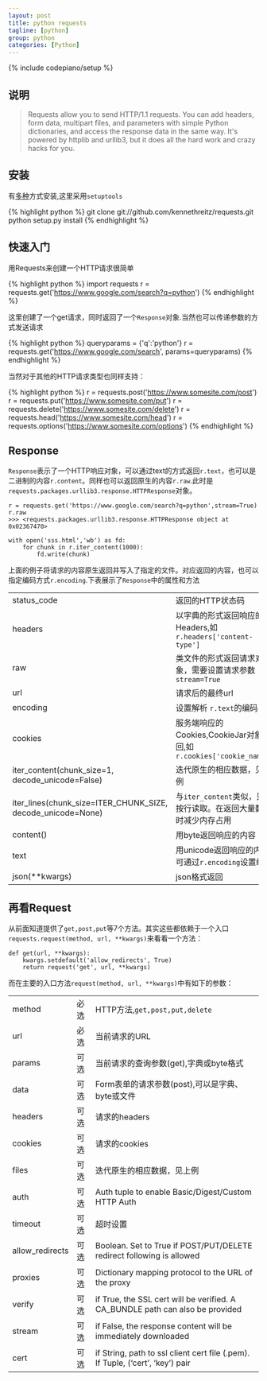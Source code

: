 ```yaml
---
layout: post
title: python requests
tagline: [python] 
group: python
categories: [Python]
---
```

{% include codepiano/setup %}

## 说明 ##

> Requests allow you to send HTTP/1.1 requests. You can add headers, form data, multipart files, and parameters with simple Python dictionaries, and access the response data in the same way. It's powered by httplib and urllib3, but it does all the hard work and crazy hacks for you.

## 安装 ##

有[多种](http://www.python-requests.org/en/latest/user/install/)方式安装,这里采用`setuptools`

{% highlight python %}
git clone git://github.com/kennethreitz/requests.git
python setup.py install
{% endhighlight %}

## 快速入门 ##

用Requests来创建一个HTTP请求很简单

{% highlight python %}
import requests
r = requests.get('https://www.google.com/search?q=python')
{% endhighlight %}

这里创建了一个get请求，同时返回了一个`Response`对象.当然也可以传递参数的方式发送请求

{% highlight python %}
queryparams = {'q':'python'}
r = requests.get('https://www.google.com/search', params=queryparams)
{% endhighlight %}

当然对于其他的HTTP请求类型也同样支持：

{% highlight python %}
r = requests.post('https://www.somesite.com/post')
r = requests.put('https://www.somesite.com/put')
r = requests.delete('https://www.somesite.com/delete')
r = requests.head('https://www.somesite.com/head')
r = requests.options('https://www.somesite.com/options')
{% endhighlight %}

## Response ##

`Response`表示了一个HTTP响应对象，可以通过text的方式返回`r.text`，也可以是二进制的内容`r.content`。同样也可以返回原生的内容`r.raw`.此时是`requests.packages.urllib3.response.HTTPResponse`对象。

	r = requests.get('https://www.google.com/search?q=python',stream=True)
	r.raw
	>>> <requests.packages.urllib3.response.HTTPResponse object at 0x02367470>
	
	with open('sss.html','wb') as fd:
		for chunk in r.iter_content(1000):
			fd.write(chunk)

上面的例子将请求的内容原生返回并写入了指定的文件。对应返回的内容，也可以指定编码方式`r.encoding`.下表展示了`Response`中的属性和方法

<table class="table table-striped table-bordered">
<tr><td>status_code</td><td>返回的HTTP状态码</td></tr>
<tr><td>headers</td><td>以字典的形式返回响应的Headers,如<code>r.headers['content-type']</code></td></tr>
<tr><td>raw</td><td>类文件的形式返回请求对象，需要设置请求参数<code>stream=True</code></td></tr>
<tr><td>url</td><td>请求后的最终url</td></tr>
<tr><td>encoding</td><td>设置解析 <code>r.text</code>的编码</td></tr>
<tr><td>cookies</td><td>服务端响应的Cookies,CookieJar对象返回,如<code>r.cookies['cookie_name']</code></td></tr>
<tr><td>iter_content(chunk_size=1, decode_unicode=False)</td><td>迭代原生的相应数据，见上例</td></tr>
<tr><td>iter_lines(chunk_size=ITER_CHUNK_SIZE, decode_unicode=None)</td><td>与<code>iter_content</code>类似，只是按行读取。在返回大量数据时减少内存占用</td></tr>
<tr><td>content()</td><td>用byte返回响应的内容</td></tr>
<tr><td>text</td><td>用unicode返回响应的内容,可通过<code>r.encoding</code>设置编码</td></tr>
<tr><td>json(**kwargs)</td><td>json格式返回</td></tr>
</table>

## 再看Request ##

从前面知道提供了`get,post,put`等7个方法。其实这些都依赖于一个入口`requests.request(method, url, **kwargs)`来看看一个方法：

	def get(url, **kwargs):
	    kwargs.setdefault('allow_redirects', True)
	    return request('get', url, **kwargs)

而在主要的入口方法`request(method, url, **kwargs)`中有如下的参数：

<table class="table table-striped table-bordered">
<tr><td>method</td><td>必选</td><td>HTTP方法,<code>get,post,put,delete</code></td></tr>
<tr><td>url</td><td>必选</td><td>当前请求的URL</td></tr>
<tr><td>params</td><td>可选</td><td>当前请求的查询参数(get),字典或byte格式</td></tr>
<tr><td>data</td><td>可选</td><td>Form表单的请求参数(post),可以是字典、byte或文件</td></tr>
<tr><td>headers</td><td>可选</td><td>请求的headers</td></tr>
<tr><td>cookies</td><td>可选</td><td>请求的cookies</td></tr>
<tr><td>files</td><td>可选</td><td>迭代原生的相应数据，见上例</td></tr>
<tr><td>auth</td><td>可选</td><td>Auth tuple to enable Basic/Digest/Custom HTTP Auth</td></tr>
<tr><td>timeout</td><td>可选</td><td>超时设置</td></tr>
<tr><td>allow_redirects</td><td>可选</td><td>Boolean. Set to True if POST/PUT/DELETE redirect following is allowed</td></tr>
<tr><td>proxies</td><td>可选</td><td>Dictionary mapping protocol to the URL of the proxy</td></tr>
<tr><td>verify</td><td>可选</td><td> if True, the SSL cert will be verified. A CA_BUNDLE path can also be provided</td></tr>
<tr><td>stream</td><td>可选</td><td>if False, the response content will be immediately downloaded</td></tr>
<tr><td>cert</td><td>可选</td><td>if String, path to ssl client cert file (.pem). If Tuple, (‘cert’, ‘key’) pair</td></tr>
</table>